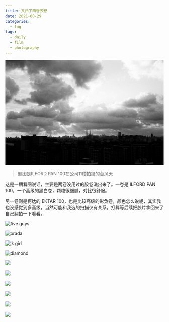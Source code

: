 ```yaml
---
title: 又扫了两卷胶卷
date: 2021-08-29 
categories:
  - log
tags: 
  - daily
  - film
  - photography
---
```


![](/assets/images/20210829/cover.jpeg)

>题图是ILFORD PAN 100在公司11楼拍摄的台风天

这是一期看图说话，主要是两卷没用过的胶卷洗出来了。一卷是 ILFORD PAN 100，一个高级的黑白卷，颗粒很细腻，对比很舒服。

另一卷则是柯达的 EKTAR 100，也是比较高级的彩负卷，颜色怎么说呢，其实我也没感觉到多高级，当然可能和我选的扫描仪有关系，打算等后续把胶片拿回来了自己翻拍一下看看。

![five guys](/assets/images/20210829/000001.jpg)

![prada](/assets/images/20210829/000005.jpg)

![jk girl](/assets/images/20210829/000008.jpg)

![diamond](/assets/images/20210829/000009.jpg)

![](/assets/images/20210829/000012.jpg)

![](/assets/images/20210829/0000028.jpg)

![](/assets/images/20210829/000021530015.jpg)

![](/assets/images/20210829/000021530017.jpg)

![](/assets/images/20210829/000021530029.jpg)

![](/assets/images/20210829/000021530036.jpg)

